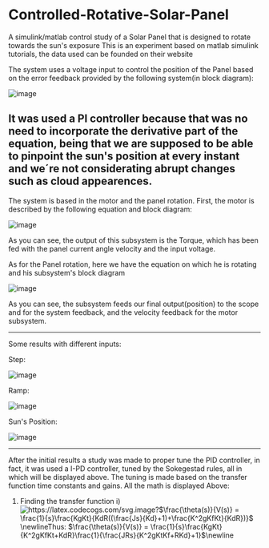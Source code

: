 # Controlled-Rotative-Solar-Panel
A simulink/matlab control study of a Solar Panel that is designed to rotate towards the sun's exposure
This is an experiment based on matlab simulink tutorials, the data used can be founded on their website

The system uses a voltage input to control the position of the Panel based on the error feedback provided by the following system(in block diagram):

![image](https://user-images.githubusercontent.com/95920281/191161197-96695871-3b23-486a-a6c8-3358066acea3.png)

It was used a PI controller because that was no need to incorporate the derivative part of the equation, being that we are supposed to be able to pinpoint the sun's position at every instant and we´re not considerating abrupt changes such as cloud appearences.
-------------------------------------------------------------------------------------------------------------------------------------------------------------------------
The system is based in the motor and the panel rotation. First, the motor is described by the following equation and block diagram:

![image](https://user-images.githubusercontent.com/95920281/191161376-e58fa62d-468e-4993-8a64-524e387b848f.png)

As you can see, the output of this subsystem is the Torque, which has been fed with the panel current angle velocity and the input voltage.

As for the Panel rotation, here we have the equation on which he is rotating and his subsystem's block diagram

![image](https://user-images.githubusercontent.com/95920281/191161633-a3e86433-1f64-4f4c-ae87-8bd777836bd4.png)

As you can see, the subsystem feeds our final output(position) to the scope and for the system feedback, and the velocity feedback for the motor subsystem.

-------------------------------------------------------------------------------------------------------------------------------------------------------------------------
Some results with different inputs:

Step:

![image](https://user-images.githubusercontent.com/95920281/191162023-08758613-2057-47ab-a6a1-d6e78355c3a1.png)

Ramp:

![image](https://user-images.githubusercontent.com/95920281/191162084-8f120cc8-20d4-4354-9350-904148688a0e.png)


Sun's Position:

![image](https://user-images.githubusercontent.com/95920281/191162155-8b675921-98bf-41ad-8cf7-c1cc992850ae.png)

-----------------------------------------------------------------------------------------------------------------------------------------------------------------------
After the initial results a study was made to proper tune the PID controller, in fact, it was used a I-PD controller, tuned by the Sokegestad rules, all in which will be displayed above.
The tuning is made based on the transfer function time constants and gains. All the math is displayed Above:
1) Finding the transfer function
i)<img src="https://latex.codecogs.com/svg.image?$\frac{\theta(s)}{V(s)}&space;=&space;\frac{1}{s}\frac{KgKt}{KdR((\frac{Js}{Kd}&plus;1)&plus;\frac{K^2gKfKt}{KdR})}$&space;\newlineThus:&space;$\frac{\theta(s)}{V(s)}&space;=&space;\frac{1}{s}\frac{KgKt}{K^2gKfKt&plus;KdR}\frac{1}{\frac{JRs}{K^2gKtKf&plus;RKd}&plus;1}$\newline" title="https://latex.codecogs.com/svg.image?$\frac{\theta(s)}{V(s)} = \frac{1}{s}\frac{KgKt}{KdR((\frac{Js}{Kd}+1)+\frac{K^2gKfKt}{KdR})}$ \newlineThus: $\frac{\theta(s)}{V(s)} = \frac{1}{s}\frac{KgKt}{K^2gKfKt+KdR}\frac{1}{\frac{JRs}{K^2gKtKf+RKd}+1}$\newline" />




